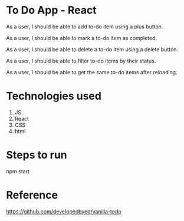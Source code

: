 # To Do App - React
As a user, I should be able to add to-do item using a plus button.

As a user, I should be able to mark a to-do item as completed.

As a user, I should be able to delete a to-do item using a delete button.

As a user, I should be able to filter to-do items by their status.

As a user, I should be able to get the same to-do items after reloading.

# Technologies used
1. JS
2. React
3. CSS
4. html


# Steps to run
npm start

# Reference
https://github.com/developedbyed/vanilla-todo


